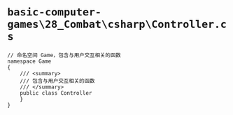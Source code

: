 # `basic-computer-games\28_Combat\csharp\Controller.cs`

```
// 命名空间 Game，包含与用户交互相关的函数
namespace Game
{
    /// <summary>
    /// 包含与用户交互相关的函数
    /// </summary>
    public class Controller
    }
}
```